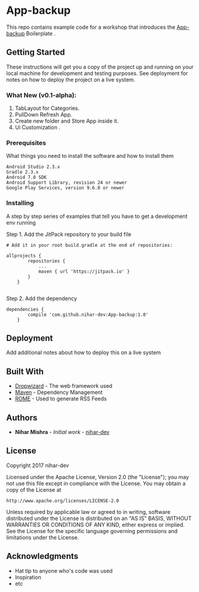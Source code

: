 # App-backup

This repo contains example code for a workshop that introduces the  [App-backup](https://jekyllrb.com/) Boilerplate .


## Getting Started

These instructions will get you a copy of the project up and running on your local machine for development and testing purposes. See deployment for notes on how to deploy the project on a live system.

### What New (v0.1-alpha):
1. TabLayout for Categories.
2. PullDown Refresh App.
3. Create new folder and Store App inside it.
4. Ui Customization .

### Prerequisites

What things you need to install the software and how to install them

```
Android Studio 2.3.x
Gradle 2.3.x
Android 7.0 SDK
Android Support Library, revision 24 or newer
Google Play Services, version 9.6.0 or newer
```

### Installing

A step by step series of examples that tell you have to get a development env running

Step 1. Add the JitPack repository to your build file

```
# Add it in your root build.gradle at the end of repositories:

allprojects {
		repositories {
			...
			maven { url 'https://jitpack.io' }
		}
	}
  
```

Step 2. Add the dependency

```
dependencies {
		compile 'com.github.nihar-dev:App-backup:1.0'
	}
```

## Deployment

Add additional notes about how to deploy this on a live system

## Built With

* [Dropwizard](http://www.dropwizard.io/1.0.2/docs/) - The web framework used
* [Maven](https://maven.apache.org/) - Dependency Management
* [ROME](https://rometools.github.io/rome/) - Used to generate RSS Feeds


## Authors

* **Nihar Mishra** - *Initial work* - [nihar-dev](https://github.com/nihar-dev)



## License

Copyright 2017 nihar-dev

Licensed under the Apache License, Version 2.0 (the "License");
you may not use this file except in compliance with the License.
You may obtain a copy of the License at

    http://www.apache.org/licenses/LICENSE-2.0

Unless required by applicable law or agreed to in writing, software
distributed under the License is distributed on an "AS IS" BASIS,
WITHOUT WARRANTIES OR CONDITIONS OF ANY KIND, either express or implied.
See the License for the specific language governing permissions and
limitations under the License.

## Acknowledgments

* Hat tip to anyone who's code was used
* Inspiration
* etc

